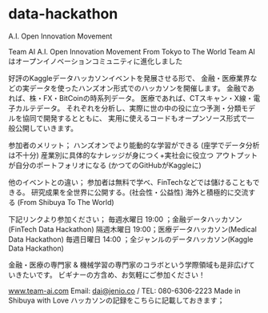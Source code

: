 # data-hackathon
A.I. Open Innovation Movement

Team AI
A.I. Open Innovation Movement
From Tokyo to The World
Team AIはオープンイノベーションコミュニティに進化しました
 
好評のKaggleデータハッカソンイベントを発展させる形で、
金融・医療業界などの実データを使ったハンズオン形式でのハッカソンを開催します。
金融であれば、株・FX・BitCoinの時系列データ。
医療であれば、CTスキャン・X線・電子カルテデータ。
それぞれを分析し、実際に世の中の役に立つ予測・分類モデルを協同で開発するとともに、
実用に使えるコードもオープンソース形式で一般公開していきます。

参加者のメリット；
ハンズオンでより能動的な学習ができる (座学でデータ分析は不十分)
産業別に具体的なナレッジが身につく+実社会に役立つ
アウトプットが自分のポートフォリオになる (かつてのGitHubがKaggleに)

他のイベントとの違い；
参加者は無料で学べ、FinTechなどでは儲けることもできる。
研究成果を全世界に公開する。(社会性・公益性)
海外と積極的に交流する (From Shibuya To The World)

下記リンクより参加ください；
毎週水曜日 19:00 ；金融データハッカソン(FinTech Data Hackathon)
隔週木曜日 19:00；医療データハッカソン(Medical Data Hackathon)
毎週日曜日 14:00 ；全ジャンルのデータハッカソン(Kaggle Data Hackathon)

金融・医療の専門家 & 機械学習の専門家のコラボという学際領域も是非広げていきたいです。
ビギナーの方含め、お気軽にご参加ください！

www.team-ai.com
Email: dai@jenio.co / TEL: 080-6306-2223
Made in Shibuya with Love
ハッカソンの記録をこちらに記載しておきます；


